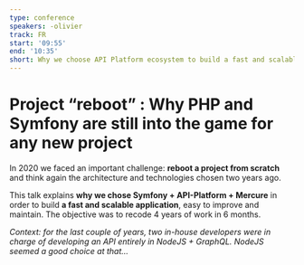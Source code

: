 ```yaml
---
type: conference
speakers: -olivier
track: FR
start: '09:55'
end: '10:35'
short: Why we choose API Platform ecosystem to build a fast and scalable application.
---
```


# Project “reboot” : Why PHP and Symfony are still into the game for any new project

In 2020 we faced an important challenge: **reboot a project from scratch** and think again the architecture and technologies chosen two years ago.

This talk explains **why we chose Symfony + API-Platform + Mercure** in order to build **a fast and scalable application**, easy to improve and maintain.
The objective was to recode 4 years of work in 6 months.

*Context: for the last couple of years, two in-house developers were in charge of developing an API entirely in NodeJS + GraphQL. NodeJS seemed a good choice at that…*
